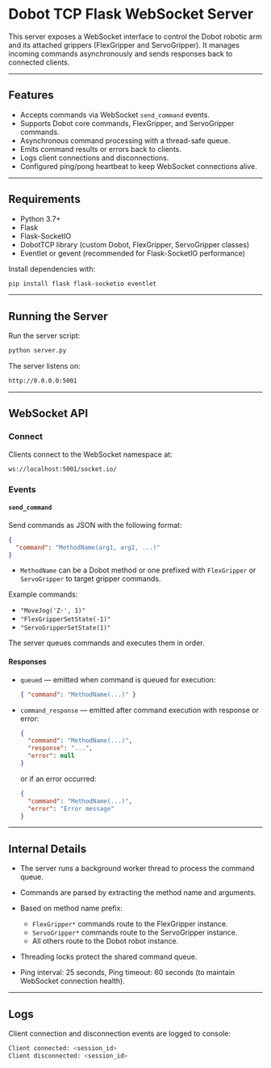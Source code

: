 # Dobot TCP Flask WebSocket Server

This server exposes a WebSocket interface to control the Dobot robotic arm and its attached grippers (FlexGripper and ServoGripper). It manages incoming commands asynchronously and sends responses back to connected clients.

---

## Features

* Accepts commands via WebSocket `send_command` events.
* Supports Dobot core commands, FlexGripper, and ServoGripper commands.
* Asynchronous command processing with a thread-safe queue.
* Emits command results or errors back to clients.
* Logs client connections and disconnections.
* Configured ping/pong heartbeat to keep WebSocket connections alive.

---

## Requirements

* Python 3.7+
* Flask
* Flask-SocketIO
* DobotTCP library (custom Dobot, FlexGripper, ServoGripper classes)
* Eventlet or gevent (recommended for Flask-SocketIO performance)

Install dependencies with:

```bash
pip install flask flask-socketio eventlet
```

---

## Running the Server

Run the server script:

```bash
python server.py
```

The server listens on:

```html
http://0.0.0.0:5001
```

---

## WebSocket API

### Connect

Clients connect to the WebSocket namespace at:

```
ws://localhost:5001/socket.io/
```

### Events

#### `send_command`

Send commands as JSON with the following format:

```json
{
  "command": "MethodName(arg1, arg2, ...)"
}
```

* `MethodName` can be a Dobot method or one prefixed with `FlexGripper` or `ServoGripper` to target gripper commands.

Example commands:

* `"MoveJog('Z-', 1)"`
* `"FlexGripperSetState(-1)"`
* `"ServoGripperSetState(1)"`

The server queues commands and executes them in order.

#### Responses

* `queued` — emitted when command is queued for execution:

  ```json
  { "command": "MethodName(...)" }
  ```

* `command_response` — emitted after command execution with response or error:

  ```json
  {
    "command": "MethodName(...)",
    "response": "...",
    "error": null
  }
  ```

  or if an error occurred:

  ```json
  {
    "command": "MethodName(...)",
    "error": "Error message"
  }
  ```

---

## Internal Details

* The server runs a background worker thread to process the command queue.
* Commands are parsed by extracting the method name and arguments.
* Based on method name prefix:

  * `FlexGripper*` commands route to the FlexGripper instance.
  * `ServoGripper*` commands route to the ServoGripper instance.
  * All others route to the Dobot robot instance.
* Threading locks protect the shared command queue.
* Ping interval: 25 seconds, Ping timeout: 60 seconds (to maintain WebSocket connection health).

---

## Logs

Client connection and disconnection events are logged to console:

```python
Client connected: <session_id>
Client disconnected: <session_id>
```
